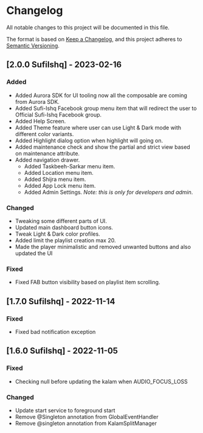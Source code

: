 # Changelog

All notable changes to this project will be documented in this file.

The format is based on [Keep a Changelog](https://keepachangelog.com/en/1.0.0/),
and this project adheres to [Semantic Versioning](https://semver.org/spec/v2.0.0.html).

## [2.0.0 SufiIshq] - 2023-02-16

### Added
- Added Aurora SDK for UI tooling now all the composable are coming from Aurora SDK.
- Added Sufi-Ishq Facebook group menu item that will redirect the user to Official Sufi-Ishq Facebook group.
- Added Help Screen.
- Added Theme feature where user can use Light & Dark mode with different color variants.
- Added Highlight dialog option when highlight will going on.
- Added maintenance check and show the partial and strict view based on maintenance attribute.
- Added navigation drawer.
  - Added Taskbeeh-Sarkar menu item.
  - Added Location menu item.
  - Added Shijra menu item.
  - Added App Lock menu item.
  - Added Admin Settings. *Note: this is only for developers and admin*.

### Changed
- Tweaking some different parts of UI.
- Updated main dashboard button icons.
- Tweak Light & Dark color profiles.
- Added limit the playlist creation max 20.
- Made the player minimalistic and removed unwanted buttons and also updated the UI

### Fixed
- Fixed FAB button visibility based on playlist item scrolling.

## [1.7.0 SufiIshq] - 2022-11-14

### Fixed
- Fixed bad notification exception

## [1.6.0 SufiIshq] - 2022-11-05

### Fixed
- Checking null before updating the kalam when AUDIO_FOCUS_LOSS

### Changed
- Update start service to foreground start
- Remove @Singleton annotation from GlobalEventHandler
- Remove @singleton annotation from KalamSplitManager
